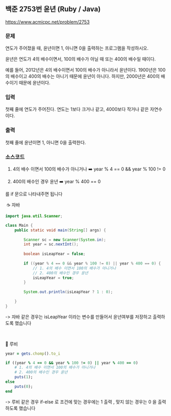 ## 백준 2753번 윤년 (Ruby / Java)  

https://www.acmicpc.net/problem/2753


### 문제
연도가 주어졌을 때, 윤년이면 1, 아니면 0을 출력하는 프로그램을 작성하시오.

윤년은 연도가 4의 배수이면서, 100의 배수가 아닐 때 또는 400의 배수일 때이다.

예를 들어, 2012년은 4의 배수이면서 100의 배수가 아니라서 윤년이다. 1900년은 100의 배수이고 400의 배수는 아니기 때문에 윤년이 아니다. 하지만, 2000년은 400의 배수이기 때문에 윤년이다.

### 입력
첫째 줄에 연도가 주어진다. 연도는 1보다 크거나 같고, 4000보다 작거나 같은 자연수이다.

### 출력
첫째 줄에 윤년이면 1, 아니면 0을 출력한다.

### 소스코드
1. 4의 배수 이면서 100의 배수가 아니거나 ➡️ year % 4 == 0 && year % 100 != 0

2. 400의 배수인 경우 윤년  ➡️ year % 400 == 0

를 if 문으로 나타내주면 됩니다 

​
☕️ 자바
```java
import java.util.Scanner;

class Main {
    public static void main(String[] args) {
        
        Scanner sc = new Scanner(System.in);
        int year = sc.nextInt();
    
        boolean isLeapYear = false;
        
        if ((year % 4 == 0 && year % 100 != 0) || year % 400 == 0) {
            // 1. 4의 배수 이면서 100의 배수가 아니거나 
            // 2. 400의 배수인 경우 윤년 
            isLeapYear = true;
        }
        
        System.out.println(isLeapYear ? 1 : 0);
    
    }
}
```
-> 자바 같은 경우는 isLeapYear 이라는 변수를 만들어서 윤년여부를 저장하고 출력하도록 했습니다 

​

💎 루비
```ruby
year = gets.chomp().to_i

if ((year % 4 == 0 && year % 100 != 0) || year % 400 == 0)
    # 1. 4의 배수 이면서 100의 배수가 아니거나 
    # 2. 400의 배수인 경우 윤년 
    puts(1);
else 
    puts(0);
end
```
-> 루비 같은 경우 if-else 로 조건에 맞는 경우에는 1 출력 , 맞지 않는 경우는 0 을 출력하도록 했습니다 

